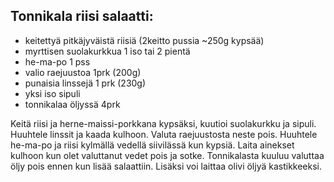 ## Tonnikala riisi salaatti:
- keitettyä pitkäjyväistä riisiä (2keitto pussia ~250g kypsää)
- myrttisen suolakurkkua 1 iso tai 2 pientä
- he-ma-po 1 pss
- valio raejuustoa 1prk (200g)
- punaisia linssejä 1 prk (230g)
- yksi iso sipuli
- tonnikalaa öljyssä 4prk


Keitä riisi ja herne-maissi-porkkana kypsäksi, kuutioi suolakurkku ja sipuli. Huuhtele linssit ja kaada kulhoon. Valuta raejuustosta neste pois. Huuhtele he-ma-po ja riisi kylmällä vedellä siivilässä kun kypsiä. Laita ainekset kulhoon kun olet valuttanut vedet pois ja sotke. 
Tonnikalasta kuuluu valuttaa öljy pois ennen kun lisää salaattiin.
Lisäksi voi laittaa olivi öljyä kastikkeeksi.
